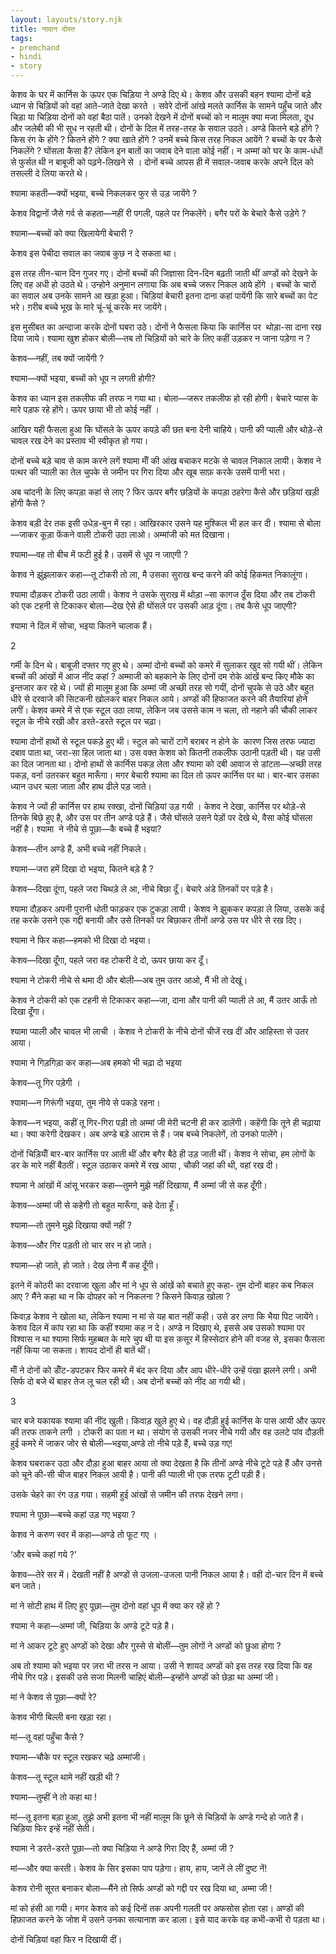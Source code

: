 ```yaml
---  
layout: layouts/story.njk  
title: नादान दोस्त  
tags:  
- premchand  
- hindi  
- story  
---  
```

    
केशव के घर में कार्निस के ऊपर एक चिड़िया ने अण्डे दिए थे। केशव और उसकी बहन श्यामा दोनों बड़े ध्यान से चिड़ियों को वहां आते-जाते देखा करते । सवेरे दोनों आंखे मलते कार्निस के सामने पहुँच जाते और चिड़ा या चिड़िया दोनों को वहां बैठा पातें। उनको देखने में दोनों बच्चों को न मालूम क्या मजा मिलता, दूध और जलेबी की भी सुध न रहती थी। दोनों के दिल में तरह-तरह के सवाल उठते। अण्डे कितने बड़े होंगे ? किस रंग के होंगे ? कितने होंगे ? क्या खाते होंगे ? उनमें बच्चे किस तरह निकल आयेंगे ? बच्चों के पर कैसे निकलेंगे ? घोंसला कैसा है? लेकिन इन बातों का जवाब देने वाला कोई नहीं। न अम्मां को घर के काम-धंधों से फुर्सत थी न बाबूजी को पढ़ने-लिखने से । दोनों बच्चे आपस ही में सवाल-जवाब करके अपने दिल को तसल्ली दे लिया करते थे।  

श्यामा कहती—क्यों भइया, बच्चे निकलकर फुर से उड़ जायेंगे ?  

केशव विद्वानों जैसे गर्व से कहता—नहीं री पगली, पहले पर निकलेंगे। बगैर परों के बेचारे कैसे उड़ेगे ?  

श्यामा—बच्चों को क्या खिलायेगी बेचारी ?  

केशव इस पेचीदा सवाल का जवाब कुछ न दे सकता था।  

इस तरह तीन-चान दिन गुजर गए। दोनों बच्चों की जिज्ञासा दिन-दिन बढ़ती जाती थीं अण्डों को देखने के लिए वह अधी हो उठते थे। उन्होने अनुमान लगाया कि अब बच्चे जरूर निकल आये होंगे । बच्चों के चारों का सवाल अब उनके सामने आ खड़ा हुआ। चिड़ियां बेचारी इतना दाना कहां पायेंगी कि सारे बच्चों का पेट भरे। ग़रीब बच्चे भूख के मारे चूं-चूं करके मर जायेंगे।  

इस मुसीबत का अन्दाजा करके दोनों घबरा उठे। दोनों ने फैसला किया कि कार्निस पर  थोड़ा-सा दाना रख दिया जाये। श्यामा खुश होकर बोली—तब तो चिड़ियों को चारे के लिए कहीं उड़कर न जाना पड़ेगा न ?  

केशव—नहीं, तब क्यों जायेंगी ?  

श्यामा—क्यों भइया, बच्चों को धूप न लगती होगी?  

केशव का ध्यान इस तकलीफ की तरफ न गया था। बोला—जरूर तकलीफ हो रही होगी। बेचारे प्यास के मारे पड़फ रहे होंगे। ऊपर छाया भी तो कोई नहीं ।  

आखिर यही फैसला हुआ कि घोंसले के ऊपर कपड़े की छत बना देनी चाहिये। पानी की प्याली और थोड़े-से चावल रख देने का प्रस्ताव भी स्वीकृत हो गया।  

दोनों बच्चे बड़े चाव से काम करने लगें श्यामा मॉँ की आंख बचाकर मटके से चावल निकाल लायी। केशव ने पत्थर की प्याली का तेल चुपके से जमीन पर गिरा दिया और खूब साफ़ करके उसमें पानी भरा।  

अब चांदनी के लिए कपड़ा कहां से लाए ? फिर ऊपर बगैर छड़ियों के कपड़ा ठहरेगा कैसे और छड़ियां खड़ी होंगी कैसे ?  

केशव बड़ी देर तक इसी उधेड़-बुन में रहा। आखिरकार उसने यह मुश्किल भी हल कर दी। श्यामा से बोला—जाकर कूड़ा फेंकने वाली टोकरी उठा लाओ। अम्मांजी को मत दिखाना।  

श्यामा—वह तो बीच में फटी हुई है। उसमें से धूप न जाएगी ?  

केशव ने झुंझलाकर कहा—तू टोकरी तो ला, मै उसका सुराख बन्द करने की कोई हिकमत निकालूंगा।  

श्यामा दौड़कर टोकरी उठा लायी। केशव ने उसके सुराख में थोड़ा –सा कागज ठूँस दिया और तब टोकरी को एक टहनी से टिकाकर बोला—देख ऐसे ही घोंसले पर उसकी आड़ दूंगा। तब कैसे धूप जाएगी?  

श्यामा ने दिल में सोचा, भइया कितने चालाक हैं।  

2  

गर्मी के दिन थे। बाबूजी दफ्तर गए हुए थे। अम्मां दोनो बच्चों को कमरे में सुलाकर खुद सो गयी थीं। लेकिन बच्चों की आंखों में आज नींद कहां ? अम्माजी को बहकाने के लिए दोनों दम रोके आंखें बन्द किए मौके का इन्तजार कर रहे थे। ज्यों ही मालूम हुआ कि अम्मां जी अच्छी तरह सो गयीं, दोनों चुपके से उठे और बहुत धीरे से दरवाजे की सिटकनी खोलकर बाहर निकल आये। अण्डों की हिफाजत करने की तैयारियां होने लगीं। केशव कमरे में से एक स्टूल उठा लाया, लेकिन जब उससे काम न चला, तो नहाने की चौकी लाकर स्टूल के नीचे रखी और डरते-डरते स्टूल पर चढ़ा।  

श्यामा दोनों हाथों से स्टूल पकड़े हुए थी। स्टुल को चारों टागें बराबर न होने के  कारण जिस तरफ ज्यादा दबाव पाता था, जरा-सा हिल जाता था। उस वक्त केशव को कितनी तकलीफ उठानी पड़ती थी। यह उसी का दिल जानता था। दोनो हाथों से कार्निस पकड़ लेता और श्यामा को दबी आवाज से डांटता—अच्छी तरह पकड़, वर्ना उतरकर बहुत मारूँगा। मगर बेचारी श्यामा का दिल तो ऊपर कार्निस पर था। बार-बार उसका ध्यान उधर चला जाता और हाथ ढीले पड़ जाते।  

केशव ने ज्यों ही कार्निस पर हाथ रक्खा, दोनों चिड़ियां उड़ गयी । केशव ने देखा, कार्निस पर थोड़े-से तिनके बिछे हुए है, और उस पर तीन अण्डे पड़े हैं। जैसे घोंसले उसने पेड़ों पर देखे थे, वैसा कोई घोंसला नहीं है। श्यामा  ने नीचे से पूछा—कै बच्चे हैं भइया?  

केशव—तीन अण्डे हैं, अभी बच्चे नहीं निकले।  

श्यामा—जरा हमें दिखा दो भइया, कितने बड़े है ?  

केशव—दिखा दूंगा, पहले जरा चिथड़े ले आ, नीचे बिछा दूँ। बेचारे अंडे तिनकों पर पड़े है।  

श्यामा दौड़कर अपनी पुरानी धोती फाड़कर एक टुकड़ा लायी। केशव ने झुककर कपड़ा ले लिया, उसके कई तह करके उसने एक गद्दी बनायी और उसे तिनकों पर बिछाकर तीनों अण्डे उस पर धीरे से रख दिए।  

श्यामा ने फिर कहा—हमको भी दिखा दो भइया।  

केशव—दिखा दूँगा, पहले जरा वह टोकरी दे दो, ऊपर छाया कर दूँ।  

श्यामा ने टोकरी नीचे से थमा दी और बोली—अब तुम उतर आओ, मैं भी तो देखूं।  

केशव ने टोकरी को एक टहनी से टिकाकर कहा—जा, दाना और पानी की प्याली ले आ, मैं उतर आऊँ तो दिखा दूँगा।  

श्यामा प्याली और चावल भी लाची । केशव ने टोकरी के नीचे दोनों चीजें रख दीं और आहिस्ता से उतर आया।  

श्यामा ने गिड़गिड़ा कर कहा—अब हमको भी चढ़ा दो भइया  

केशव—तू गिर पड़ेगी ।  

श्यामा—न गिरूंगी भइया, तुम नीये से पकड़े रहना।  

केशव—न भइया, कहीं तू गिर-गिरा पड़ी तो अम्मां जी मेरी चटनी ही कर डालेंगी। कहेंगी कि तूने ही चढ़ाया था। क्या करेगी देखकर। अब अण्डे बड़े आराम से हैं। जब बच्चे निकलेगें, तो उनको पालेंगे।  

दोनों चिड़ियॉँ बार-बार कार्निस पर आती थीं और बगैर बैठे ही उड़ जाती थीं। केशव ने सोचा, हम लोगों के डर के मारे नहीं बैठतीं। स्टूल उठाकर कमरे में रख आया , चौकी जहां की थी, वहां रख दी।  

श्यामा ने आंखों में आंसू भरकर कहा—तुमने मुझे नहीं दिखाया, मैं अम्मां जी से कह दूँगी।  

केशव—अम्मां जी से कहेगी तो बहुत मारूँगा, कहे देता हूँ।  

श्यामा—तो तुमने मुझे दिखाया क्यों नहीं ?  

केशव—और गिर पड़ती तो चार सर न हो जाते।  

श्यामा—हो जाते, हो जाते। देख लेना मैं कह दूँगी।  

इतने में कोठरी का दरवाजा खुला और मां ने धूप से आंखें को बचाते हुए कहा- तुम दोनों बाहर कब निकल आए ? मैंने कहा था न कि दोपहर को न निकलना ? किसने किवाड़ खोला ?  

किवाड़ केशव ने खोला था, लेकिन श्यामा न मां से यह बात नहीं कही। उसे डर लगा कि भैया पिट जायेंगे। केशव दिल में कांप रहा था कि कहीं श्यामा कह न दे। अण्डे न दिखाए थे, इससे अब उसको श्यामा पर विश्वास न था श्यामा सिर्फ मुहब्बत के मारे चुप थी या इस क़सूर में हिस्सेदार होने की वजह से, इसका फैसला नहीं किया जा सकता। शायद दोनों ही बातें थीं।  

मॉँ ने दोनों को डॉँट-डपटकर फिर कमरे में बंद कर दिया और आप धीरे-धीरे उन्हें पंखा झलने लगी। अभी सिर्फ दो बजे थें बाहर तेज लू चल रही थी। अब दोनों बच्चों को नींद आ गयी थी।  

3  

चार बजे यकायक श्यामा की नींद खुली। किवाड़ खुले हुए थे। वह दौड़ी हुई कार्निस के पास आयी और ऊपर की तरफ ताकने लगी । टोकरी का पता न था। संयोग से उसकी नजर नीचे गयी और वह उलटे पांव दौड़ती हुई कमरे में जाकर जोर से बोली—भइया,अण्डे तो नीचे पड़े हैं, बच्चे उड़ गए!  

केशव घबराकर उठा और दौड़ा हुआ बाहर आया तो क्या देखता है कि तीनों अण्डे नीचे टूटे पड़े हैं और उनसे को चूने की-सी चीज बाहर निकल आयी है। पानी की प्याली भी एक तरफ टूटी पड़ी हैं।  

उसके चेहरे का रंग उड़ गया। सहमी हुई आंखों से जमीन की तरफ देखने लगा।  

श्यामा ने पूछा—बच्चे कहां उड़ गए भइया ?  

केशव ने करुण स्वर में कहा—अण्डे तो फूट गए ।  

‘और बच्चे कहां गये ?’  

केशव—तेरे सर में। देखती नहीं है अण्डों से उजला-उजला पानी निकल आया है। वही दो-चार दिन में बच्चे बन जाते।  

मां ने सोटी हाथ में लिए हुए पूछा—तुम दोनो वहां धूप में क्या कर रहें हो ?  

श्यामा ने कहा—अम्मां जी, चिड़िया के अण्डे टूटे पड़े है।  

मां ने आकर टूटे हुए अण्डों को देखा और गुस्से से बोलीं—तुम लोगों ने अण्डों को छुआ होगा ?  

अब तो श्यामा को भइया पर ज़रा भी तरस न आया। उसी ने शायद अण्डों को इस तरह रख दिया कि वह नीचे गिर पड़े। इसकी उसे सजा मिलनी चाहिएं बोली—इन्होंने अण्डों को छेड़ा था अम्मां जी।  

मां ने केशव से पूछा—क्यों रे?  

केशव भीगी बिल्ली बना खड़ा रहा।  

मां—तू वहां पहुँचा कैसे ?  

श्यामा—चौके पर स्टूल रखकर चढ़े अम्मांजी।  

केशव—तू स्टूल थामे नहीं खड़ी थी ?  

श्यामा—तुम्हीं ने तो कहा था !  

मां—तू इतना बड़ा हुआ, तुझे अभी इतना भी नहीं मालूम कि छूने से चिड़ियों के अण्डे गन्दे हो जाते हैं। चिड़िया फिर इन्हें नहीं सेती।  

श्यामा ने डरते-डरते पूछा—तो क्या चिड़िया ने अण्डे गिरा दिए हैं, अम्मां जी ?  

मां—और क्या करती। केशव के सिर इसका पाप पड़ेगा। हाय, हाय, जानें ले लीं दुष्ट नें!  

केशव रोनी सूरत बनाकर बोला—मैंने तो सिर्फ अण्डों को गद्दी पर रख दिया था, अम्मा जी !  

मां को हंसी आ गयी। मगर केशव को कई दिनों तक अपनी गलती पर अफसोस होता रहा। अण्डों की हिफ़ाजत करने के जोश में उसने उनका सत्यानाश कर डाला। इसे याद करके वह कभी-कभी रो पड़ता था।  

दोनों चिड़ियां वहां फिर न दिखायी दीं।  


    